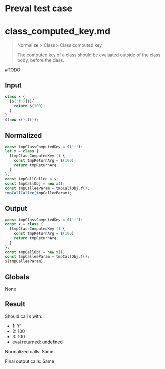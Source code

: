 # Preval test case

# class_computed_key.md

> Normalize > Class > Class computed key
>
> The computed key of a class should be evaluated outside of the class body, before the class.

#TODO

## Input

`````js filename=intro
class x {
  [$('f')](){
    return $(100);
  }
}
$(new x().f());
`````

## Normalized

`````js filename=intro
const tmpClassComputedKey = $('f');
let x = class {
  [tmpClassComputedKey]() {
    const tmpReturnArg = $(100);
    return tmpReturnArg;
  }
};
const tmpCallCallee = $;
const tmpCallObj = new x();
const tmpCalleeParam = tmpCallObj.f();
tmpCallCallee(tmpCalleeParam);
`````

## Output

`````js filename=intro
const tmpClassComputedKey = $('f');
const x = class {
  [tmpClassComputedKey]() {
    const tmpReturnArg = $(100);
    return tmpReturnArg;
  }
};
const tmpCallObj = new x();
const tmpCalleeParam = tmpCallObj.f();
$(tmpCalleeParam);
`````

## Globals

None

## Result

Should call `$` with:
 - 1: 'f'
 - 2: 100
 - 3: 100
 - eval returned: undefined

Normalized calls: Same

Final output calls: Same
